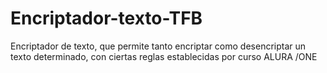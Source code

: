 # Encriptador-texto-TFB
Encriptador de texto, que permite tanto encriptar como desencriptar un texto determinado, con ciertas reglas establecidas por curso ALURA /ONE
